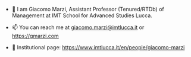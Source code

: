 - 👋 I am Giacomo Marzi, Assistant Professor (Tenured/RTDb) of Management at IMT School for Advanced Studies Lucca. 

- 📫 You can reach me at giacomo.marzi@imtlucca.it or https://gmarzi.com

- :briefcase: Institutional page: https://www.imtlucca.it/en/people/giacomo-marzi

<!---
giacomomarzi/giacomomarzi is a ✨ special ✨ repository because its `README.md` (this file) appears on your GitHub profile.
You can click the Preview link to take a look at your changes.
--->
